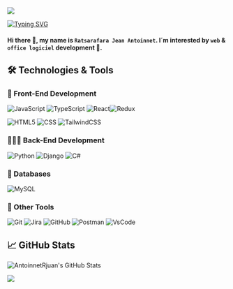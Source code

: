 
<img src="https://capsule-render.vercel.app/api?type=waving&color=0:423da,7100:008080&fontColor=dedede&height=160&section=header&text=Tongasoa&fontSize=20" />
<p align="left"> 
    <a href="https://git.io/typing-svg"><img src="https://readme-typing-svg.demolab.com?font=Fira+Code&size=22&pause=1000&color=40C463&center=true&random=false&width=760&lines=Software+Engineer+Student+and+FullStack+Developer;" alt="Typing SVG" />
    </a>
</p>

#### Hi there 👋, my name is `Ratsarafara Jean Antoinnet`. I´m interested by `web` & `office logiciel` development 🚀.

## 🛠️ Technologies & Tools

### 🎨 Front-End Development

![JavaScript](https://img.shields.io/badge/-JavaScript-333333?style=flat&logo=javascript)
![TypeScript](https://img.shields.io/badge/-TypeScript-333333?style=flat&logo=typescript)
![React](https://img.shields.io/badge/-React-333333?style=flat&logo=react)![Redux](https://img.shields.io/badge/-Redux-333333?style=flat&logo=redux)

![HTML5](https://img.shields.io/badge/-HTML5-333333?style=flat&logo=html5)
![CSS](https://img.shields.io/badge/-CSS-333333?style=flat&logo=CSS3&logoColor=1572B6)
![TailwindCSS](https://img.shields.io/badge/-TailwindCSS-333333?style=flat&logo=tailwindcss)

### 🧑🏽‍💻 Back-End Development

![Python](https://img.shields.io/badge/-Python-333333?style=flat&logo=python)
![Django](https://img.shields.io/badge/-Django-333333?style=flat&logo=django)
![C#](https://img.shields.io/badge/-C%23-333333?style=flat&logo=c-sharp)

### 💾 Databases

![MySQL](https://img.shields.io/badge/-MySQL-333333?style=flat&logo=mysql)


### 🧰 Other Tools

![Git](https://img.shields.io/badge/-Git-333333?style=flat&logo=git)
![Jira](https://img.shields.io/badge/-Jira-333333?style=flat&logo=jira)
![GitHub](https://img.shields.io/badge/-GitHub-333333?style=flat&logo=github)
![Postman](https://img.shields.io/badge/-postman-333333?style=flat&logo=postman)
![VsCode](https://img.shields.io/badge/-VsCode-333333?style=flat&logo=vscode&logoColor=007ACC)

## 📈 GitHub Stats

![AntoinnetRjuan's GitHub Stats](https://github-readme-stats.vercel.app/api?username=AntoinnetRjuan&show_icons=true&theme=blue-dark)
<p align="left"><img src="https://github-readme-streak-stats.herokuapp.com?user=AntoinnetRjuan&theme=algolia&hide_border=true&date_format=M%20j%5B%2C%20Y%5D&stroke=08EDFF1E&background=020625&ring=1321FE&fire=DD5007"/></p>





